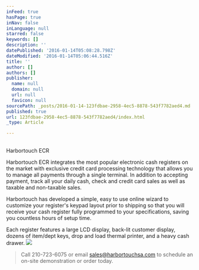 ```yaml
---
inFeed: true
hasPage: true
inNav: false
inLanguage: null
starred: false
keywords: []
description: ''
datePublished: '2016-01-14T05:08:28.798Z'
dateModified: '2016-01-14T05:06:44.516Z'
title: ''
author: []
authors: []
publisher:
  name: null
  domain: null
  url: null
  favicon: null
sourcePath: _posts/2016-01-14-123fdbae-2958-4ec5-8878-543f7782aed4.md
published: true
url: 123fdbae-2958-4ec5-8878-543f7782aed4/index.html
_type: Article

---
```

## 

Harbortouch ECR

Harbortouch ECR integrates the most popular electronic cash registers on the market with exclusive credit card processing technology that allows you to manage all payments through a single terminal. In addition to accepting payment, track all your daily cash, check and credit card sales as well as taxable and non-taxable sales.

Harbortouch has developed a simple, easy to use online wizard to customize your register's keypad layout prior to shipping so that you will receive your cash register fully programmed to your specifications, saving you countless hours of setup time.

Each register features a large LCD display, back-lit customer display, dozens of item/dept keys, drop and load thermal printer, and a heavy cash drawer.
![](https://the-grid-user-content.s3-us-west-2.amazonaws.com/9b65cf6e-321b-4e02-a67b-3d1d6399f0ad.jpg)

> Call 210-723-6075 or email sales@harbortouchsa.com to schedule an on-site demonstration or order today.